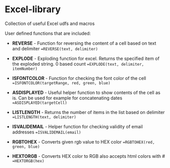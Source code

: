 # Excel-library
Collection of useful Excel udfs and macros

User defined functions that are included:

* __REVERSE__ - Function for reversing the content of a cell based on text and delimiter
`=REVERSE(text, delimiter)`

* __EXPLODE__ - Exploding function for excel. Returns the specified item of the exploded string. 0 based count
`=EXPLODE(text, delimiter, itemNumber)`

* __ISFONTCOLOR__ - Function for checking the font color of the cell
`=ISFONTCOLOR(targetRange, red, green, blue)`

* __ASDISPLAYED__ - Useful helper function to show contents of the cell as is. Can be used for example for concatenating dates
`=ASDISPLAYED(targetCell)`

* __LISTLENGTH__ - Returns the number of items in the list based on delimiter
`=LISTLENGTH(text, delimiter)`

* __ISVALIDEMAIL__ - Helper function for checking validity of email addresses
`=ISVALIDEMAIL(email)`

* __RGBTOHEX__ - Converts given rgb value to HEX color
`=RGBTOHEX(red, green, blue)`

* __HEXTORGB__ - Converts HEX color to RGB also accepts html colors with #
`=HEXTORGB(hex)` 
